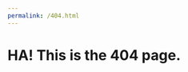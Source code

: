 ```yaml
---
permalink: /404.html
---
```


<!doctype html>
<html>
<head>
<meta charset="UTF-8">
<title>Untitled Document</title>
</head>
	<h1>HA! This is the 404 page.</h1>
<body>
</body>
</html>
